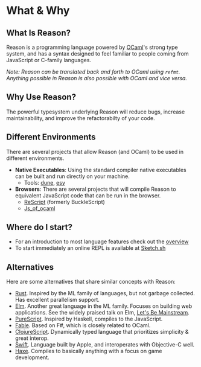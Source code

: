 # What & Why

## [](#what-is-reason)What Is Reason?

Reason is a programming language powered by [OCaml](http://ocaml.org)'s strong type system, and has a syntax designed to feel familiar to people coming from JavaScript or C-family languages.

*Note: Reason can be translated back and forth to OCaml using `refmt`. Anything possible in Reason is also possible with OCaml and vice versa.*

## [](#why-use-reason)Why Use Reason?

The powerful typesystem underlying Reason will reduce bugs, increase maintainability, and improve the refactorabilty of your code.

## [](#different-environments)Different Environments

There are several projects that allow Reason (and OCaml) to be used in different environments.

*   **Native Executables**: Using the standard compiler native executables can be built and run directly on your machine.
    *   Tools: [dune](https://dune.build/), [esy](https://github.com/esy/esy)
*   **Browsers**: There are several projects that will compile Reason to equivalent JavaScript code that can be run in the browser.
    *   [ReScript](https://rescript-lang.org/) (formerly BuckleScript)
    *   [Js\_of\_ocaml](https://ocsigen.org/js_of_ocaml/)

## [](#where-do-i-start)Where do I start?

*   For an introduction to most language features check out the [overview](https://reasonml.github.io/docs/en/overview)
*   To start immediately an online REPL is available at [Sketch.sh](https://sketch.sh/)

## [](#alternatives)Alternatives

Here are some alternatives that share similar concepts with Reason:

*   [Rust](http://rust-lang.org). Inspired by the ML family of languages, but not garbage collected. Has excellent parallelism support.
*   [Elm](http://elm-lang.org). Another great language in the ML family. Focuses on building web applications. See the widely praised talk on Elm, [Let's Be Mainstream](https://www.youtube.com/watch?v=oYk8CKH7OhE).
*   [PureScript](http://www.purescript.org). Inspired by Haskell, compiles to the JavaScript.
*   [Fable](http://fable.io/). Based on F#, which is closely related to OCaml.
*   [ClojureScript](https://clojurescript.org). Dynamically typed language that prioritizes simplicity & great interop.
*   [Swift](https://www.apple.com/swift/). Language built by Apple, and interoperates with Objective-C well.
*   [Haxe](https://haxe.org). Compiles to basically anything with a focus on game development.